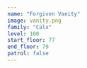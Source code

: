 ```yaml
---
name: "Forgiven Vanity"
image: vanity.png
family: "Calx"
level: 100
start_floor: 77
end_floor: 79
patrol: false
---
```

